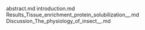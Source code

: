 abstract.md
introduction.md
Results_Tissue_enrichment_protein_solubilization__.md
Discussion_The_physiology_of_insect__.md
